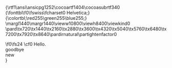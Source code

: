 {\rtf1\ansi\ansicpg1252\cocoartf1404\cocoasubrtf340
{\fonttbl\f0\fswiss\fcharset0 Helvetica;}
{\colortbl;\red255\green255\blue255;}
\margl1440\margr1440\vieww10800\viewh8400\viewkind0
\pard\tx720\tx1440\tx2160\tx2880\tx3600\tx4320\tx5040\tx5760\tx6480\tx7200\tx7920\tx8640\pardirnatural\partightenfactor0

\f0\fs24 \cf0 Hello.\
goodbye\
new\
}